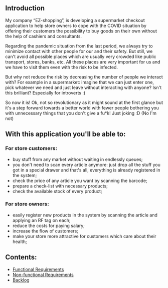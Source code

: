 ## Introduction
My company “EZ-shopping”, is developing a supermarket checkout application to help store owners to cope with the COVID situation by offering their customers the possibility to buy goods on their own without the help of cashiers and consultants.

Regarding the pandemic situation from the last period, we always try to minimize contact with other people for our and their safety. But still, we can't avoid all possible places which are usually very crowded like public transport, stores, banks, etc. All these places are very important for us and we have to visit them even with the risk to be infected. 

But why not reduce the risk by decreasing the number of people we interact with? For example in a supermarket: imagine that we can just enter one, pick whatever we need and just leave without interacting with anyone? Isn't this brilliant? Especially for introverts :)

So now it is! Ok, not so revolutionary as it might sound at the first glance but it's a step forward towards a better world with fewer people bothering you with unnecessary things that you don't give a fu*k! 
Just joking :D  (No I'm not)

## With this application you'll be able to:
### For store customers:
* buy stuff from any market without waiting in endlessly queues;
* you don't need to scan every article anymore: just drop all the stuff you got in a special drawer and that's all, everything is already registered in the system;
* check the price of any article you want by scanning the barcode;
* prepare a check-list with necessary products;
* check the available stock of every product;

### For store owners:
* easily register new products in the system by scanning the article and applying an RF tag on each;
* reduce the costs for paying salary;
* increase the flow of customers;
* make your store more attractive for customers which care about their health;


## Contents:
* [Functional Requirements](https://github.com/mirceaAgapii/ez-shopping/wiki/Functional-Requirements)
* [Non-functional Requirements](https://github.com/mirceaAgapii/ez-shopping/wiki/Non-functional-Requirements)
* [Backlog](https://github.com/mirceaAgapii/ez-shopping/issues)
